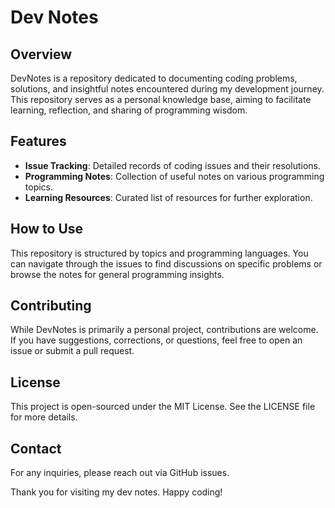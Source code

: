 # Dev Notes

## Overview
DevNotes is a repository dedicated to documenting coding problems, solutions, and insightful notes encountered during my development journey. This repository serves as a personal knowledge base, aiming to facilitate learning, reflection, and sharing of programming wisdom.

## Features
- **Issue Tracking**: Detailed records of coding issues and their resolutions.
- **Programming Notes**: Collection of useful notes on various programming topics.
- **Learning Resources**: Curated list of resources for further exploration.

## How to Use
This repository is structured by topics and programming languages. You can navigate through the issues to find discussions on specific problems or browse the notes for general programming insights.

## Contributing
While DevNotes is primarily a personal project, contributions are welcome. If you have suggestions, corrections, or questions, feel free to open an issue or submit a pull request.

## License
This project is open-sourced under the MIT License. See the LICENSE file for more details.

## Contact
For any inquiries, please reach out via GitHub issues.

Thank you for visiting my dev notes. Happy coding!

